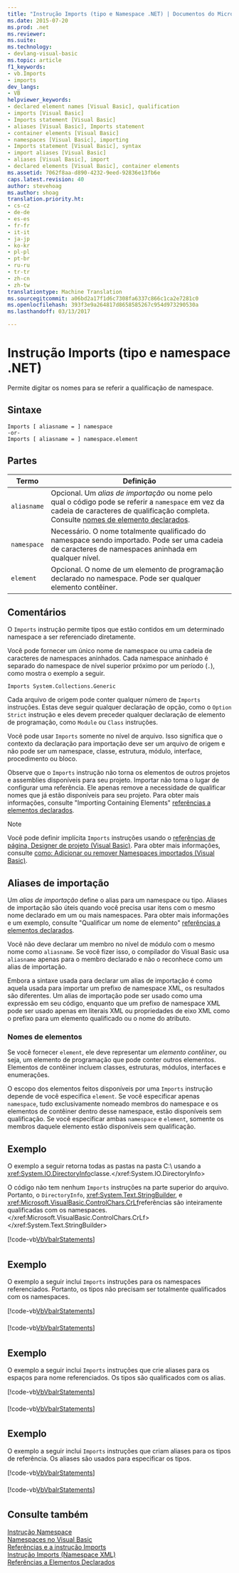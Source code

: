 ```yaml
---
title: "Instrução Imports (tipo e Namespace .NET) | Documentos do Microsoft"
ms.date: 2015-07-20
ms.prod: .net
ms.reviewer: 
ms.suite: 
ms.technology:
- devlang-visual-basic
ms.topic: article
f1_keywords:
- vb.Imports
- imports
dev_langs:
- VB
helpviewer_keywords:
- declared element names [Visual Basic], qualification
- imports [Visual Basic]
- Imports statement [Visual Basic]
- aliases [Visual Basic], Imports statement
- container elements [Visual Basic]
- namespaces [Visual Basic], importing
- Imports statement [Visual Basic], syntax
- import aliases [Visual Basic]
- aliases [Visual Basic], import
- declared elements [Visual Basic], container elements
ms.assetid: 7062f8aa-d890-4232-9eed-92836e13fb6e
caps.latest.revision: 40
author: stevehoag
ms.author: shoag
translation.priority.ht:
- cs-cz
- de-de
- es-es
- fr-fr
- it-it
- ja-jp
- ko-kr
- pl-pl
- pt-br
- ru-ru
- tr-tr
- zh-cn
- zh-tw
translationtype: Machine Translation
ms.sourcegitcommit: a06bd2a17f1d6c7308fa6337c866c1ca2e7281c0
ms.openlocfilehash: 393f3e9a264817d8658585267c954d973290530a
ms.lasthandoff: 03/13/2017

---
```

# <a name="imports-statement-net-namespace-and-type"></a>Instrução Imports (tipo e namespace .NET)
Permite digitar os nomes para se referir a qualificação de namespace.  
  
## <a name="syntax"></a>Sintaxe  
  
```  
Imports [ aliasname = ] namespace  
-or-  
Imports [ aliasname = ] namespace.element  
```  
  
## <a name="parts"></a>Partes  
  
|Termo|Definição|  
|---|---|  
|`aliasname`|Opcional. Um *alias de importação* ou nome pelo qual o código pode se referir a `namespace` em vez da cadeia de caracteres de qualificação completa. Consulte [nomes de elemento declarados](../../../visual-basic/programming-guide/language-features/declared-elements/declared-element-names.md).|  
|`namespace`|Necessário. O nome totalmente qualificado do namespace sendo importado. Pode ser uma cadeia de caracteres de namespaces aninhada em qualquer nível.|  
|`element`|Opcional. O nome de um elemento de programação declarado no namespace. Pode ser qualquer elemento contêiner.|  
  
## <a name="remarks"></a>Comentários  
 O `Imports` instrução permite tipos que estão contidos em um determinado namespace a ser referenciado diretamente.  
  
 Você pode fornecer um único nome de namespace ou uma cadeia de caracteres de namespaces aninhados. Cada namespace aninhado é separado do namespace de nível superior próximo por um período (`.`), como mostra o exemplo a seguir.  
  
 `Imports System.Collections.Generic`  
  
 Cada arquivo de origem pode conter qualquer número de `Imports` instruções. Estas deve seguir qualquer declaração de opção, como o `Option Strict` instrução e eles devem preceder qualquer declaração de elemento de programação, como `Module` ou `Class` instruções.  
  
 Você pode usar `Imports` somente no nível de arquivo. Isso significa que o contexto da declaração para importação deve ser um arquivo de origem e não pode ser um namespace, classe, estrutura, módulo, interface, procedimento ou bloco.  
  
 Observe que o `Imports` instrução não torna os elementos de outros projetos e assemblies disponíveis para seu projeto. Importar não toma o lugar de configurar uma referência. Ele apenas remove a necessidade de qualificar nomes que já estão disponíveis para seu projeto. Para obter mais informações, consulte "Importing Containing Elements" [referências a elementos declarados](../../../visual-basic/programming-guide/language-features/declared-elements/references-to-declared-elements.md).  
  
> [!NOTE]
>  Você pode definir implícita `Imports` instruções usando o [referências de página, Designer de projeto (Visual Basic)](https://docs.microsoft.com/visualstudio/ide/reference/references-page-project-designer-visual-basic). Para obter mais informações, consulte [como: Adicionar ou remover Namespaces importados (Visual Basic)](http://msdn.microsoft.com/library/44cebec3-0ea0-47c2-8406-4edeab6a997e).  
  
## <a name="import-aliases"></a>Aliases de importação  
 Um *alias de importação* define o alias para um namespace ou tipo. Aliases de importação são úteis quando você precisa usar itens com o mesmo nome declarado em um ou mais namespaces. Para obter mais informações e um exemplo, consulte "Qualificar um nome de elemento" [referências a elementos declarados](../../../visual-basic/programming-guide/language-features/declared-elements/references-to-declared-elements.md).  
  
 Você não deve declarar um membro no nível de módulo com o mesmo nome como `aliasname`. Se você fizer isso, o compilador do Visual Basic usa `aliasname` apenas para o membro declarado e não o reconhece como um alias de importação.  
  
 Embora a sintaxe usada para declarar um alias de importação é como aquela usada para importar um prefixo de namespace XML, os resultados são diferentes. Um alias de importação pode ser usado como uma expressão em seu código, enquanto que um prefixo de namespace XML pode ser usado apenas em literais XML ou propriedades de eixo XML como o prefixo para um elemento qualificado ou o nome do atributo.  
  
### <a name="element-names"></a>Nomes de elementos  
 Se você fornecer `element`, ele deve representar um *elemento contêiner*, ou seja, um elemento de programação que pode conter outros elementos. Elementos de contêiner incluem classes, estruturas, módulos, interfaces e enumerações.  
  
 O escopo dos elementos feitos disponíveis por uma `Imports` instrução depende de você especifica `element`. Se você especificar apenas `namespace`, tudo exclusivamente nomeado membros do namespace e os elementos de contêiner dentro desse namespace, estão disponíveis sem qualificação. Se você especificar ambas `namespace` e `element`, somente os membros daquele elemento estão disponíveis sem qualificação.  
  
## <a name="example"></a>Exemplo  
 O exemplo a seguir retorna todas as pastas na pasta C:\ usando a <xref:System.IO.DirectoryInfo>classe.</xref:System.IO.DirectoryInfo>  
  
 O código não tem nenhum `Imports` instruções na parte superior do arquivo. Portanto, o `DirectoryInfo`, <xref:System.Text.StringBuilder>, e <xref:Microsoft.VisualBasic.ControlChars.CrLf>referências são inteiramente qualificadas com os namespaces.</xref:Microsoft.VisualBasic.ControlChars.CrLf> </xref:System.Text.StringBuilder>  
  
 [!code-vb[VbVbalrStatements&#152;](../../../visual-basic/language-reference/error-messages/codesnippet/VisualBasic/imports-statement-net-namespace-and-type_1.vb)]  
  
## <a name="example"></a>Exemplo  
 O exemplo a seguir inclui `Imports` instruções para os namespaces referenciados. Portanto, os tipos não precisam ser totalmente qualificados com os namespaces.  
  
 [!code-vb[VbVbalrStatements&#153;](../../../visual-basic/language-reference/error-messages/codesnippet/VisualBasic/imports-statement-net-namespace-and-type_2.vb)]  
  
 [!code-vb[VbVbalrStatements&#154;](../../../visual-basic/language-reference/error-messages/codesnippet/VisualBasic/imports-statement-net-namespace-and-type_3.vb)]  
  
## <a name="example"></a>Exemplo  
 O exemplo a seguir inclui `Imports` instruções que crie aliases para os espaços para nome referenciados. Os tipos são qualificados com os alias.  
  
 [!code-vb[VbVbalrStatements&#155;](../../../visual-basic/language-reference/error-messages/codesnippet/VisualBasic/imports-statement-net-namespace-and-type_4.vb)]  
  
 [!code-vb[VbVbalrStatements&#156;](../../../visual-basic/language-reference/error-messages/codesnippet/VisualBasic/imports-statement-net-namespace-and-type_5.vb)]  
  
## <a name="example"></a>Exemplo  
 O exemplo a seguir inclui `Imports` instruções que criam aliases para os tipos de referência. Os aliases são usados para especificar os tipos.  
  
 [!code-vb[VbVbalrStatements&#157;](../../../visual-basic/language-reference/error-messages/codesnippet/VisualBasic/imports-statement-net-namespace-and-type_6.vb)]  
  
 [!code-vb[VbVbalrStatements&#158;](../../../visual-basic/language-reference/error-messages/codesnippet/VisualBasic/imports-statement-net-namespace-and-type_7.vb)]  
  
## <a name="see-also"></a>Consulte também  
 [Instrução Namespace](../../../visual-basic/language-reference/statements/namespace-statement.md)   
 [Namespaces no Visual Basic](../../../visual-basic/programming-guide/program-structure/namespaces.md)   
 [Referências e a instrução Imports](../../../visual-basic/programming-guide/program-structure/references-and-the-imports-statement.md)   
 [Instrução Imports (Namespace XML)](../../../visual-basic/language-reference/statements/imports-statement-xml-namespace.md)   
 [Referências a Elementos Declarados](../../../visual-basic/programming-guide/language-features/declared-elements/references-to-declared-elements.md)
